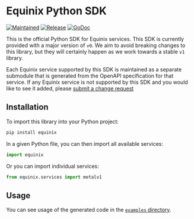 # Equinix Python SDK

[![Maintained](https://img.shields.io/badge/stability-maintained-green.svg)](https://github.com/equinix-labs/equinix-labs/blob/main/maintained-statement.md)
[![Release](https://img.shields.io/github/v/release/equinix/equinix-sdk-python)](https://github.com/equinix/equinix-sdk-python/releases/latest)
[![GoDoc](https://godoc.org/github.com/equinix/equinix-sdk-go?status.svg)](https://godoc.org/github.com/equinix/equinix-sdk-go)

This is the official Python SDK for Equinix services.  This SDK is currently provided with a major version of `v0`. We aim to avoid breaking changes to this library, but they will certainly happen as we work towards a stable `v1` library.

Each Equinix service supported by this SDK is maintained as a separate submodule that is generated from the OpenAPI specification for that service.  If any Equinix service is not supported by this SDK and you would like to see it added, please [submit a change request](CONTRIBUTING.md)

## Installation

To import this library into your Python project:

```sh
pip install equinix
```

In a given Python file, you can then import all available services: 

```python
import equinix
```

Or you can import individual services:

```python
from equinix.services import metalv1
```

## Usage

You can see usage of the generated code in the [`examples` directory](https://github.com/equinix/equinix-sdk-python/tree/main/examples).

